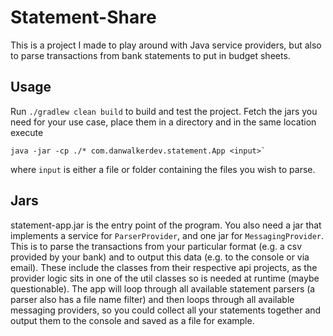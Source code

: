 # Statement-Share

This is a project I made to play around with Java service providers, but also 
to parse transactions from bank statements to put in budget sheets.

## Usage

Run `./gradlew clean build` to build and test the project. Fetch the jars you
need for your use case, place them in a directory and in the same location 
execute

    java -jar -cp ./* com.danwalkerdev.statement.App <input>`

where `input` is either a file or folder containing the files you wish to
parse.

## Jars

statement-app.jar is the entry point of the program. You also need a jar
that implements a service for `ParserProvider`, and one jar for 
`MessagingProvider`. This is to parse the transactions from your particular
format (e.g. a csv provided by your bank) and to output this data (e.g. to
the console or via email). These include the classes from their respective
api projects, as the provider logic sits in one of the util classes so is
needed at runtime (maybe questionable). The app will loop through all
available statement parsers (a parser also has a file name filter) and then
loops through all available messaging providers, so you could collect all
your statements together and output them to the console and saved as a file
for example.
